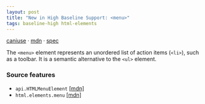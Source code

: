 ```yaml
---
layout: post
title: "New in High Baseline Support: <menu>"
tags: baseline-high html-elements
---
```


[caniuse](https://caniuse.com/?search=menu) · [mdn](https://developer.mozilla.org/en-US/search?q=<menu>) · [spec](https://html.spec.whatwg.org/multipage/grouping-content.html#menus)

The `<menu>` element represents an unordered list of action items (`<li>`), such as a toolbar. It is a semantic alternative to the `<ul>` element.

### Source features

- ``api.HTMLMenuElement`` [[mdn]](https://developer.mozilla.org/en-US/search?q=api.HTMLMenuElement)
- ``html.elements.menu`` [[mdn]](https://developer.mozilla.org/en-US/search?q=html.elements.menu)
